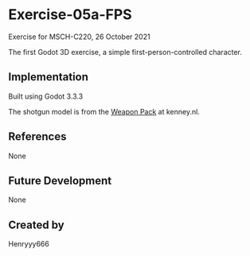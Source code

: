 # Exercise-05a-FPS

Exercise for MSCH-C220, 26 October 2021

The first Godot 3D exercise, a simple first-person-controlled character.

## Implementation

Built using Godot 3.3.3

The shotgun model is from the [Weapon Pack](https://kenney.nl/assets/weapon-pack) at kenney.nl.

## References

None

## Future Development

None

## Created by

Henryyy666

